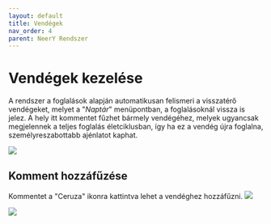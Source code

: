 ```yaml
---
layout: default
title: Vendégek
nav_order: 4
parent: NeerY Rendszer
---
```

# Vendégek kezelése
A rendszer a foglalások alapján automatikusan felismeri a visszatérő vendégeket, melyet a "_Naptár_" menüpontban, a foglalásoknál vissza is jelez. A hely itt kommentet fűzhet bármely vendégéhez, melyek ugyancsak megjelennek a teljes foglalás életciklusban, így ha ez a vendég újra foglalna, személyreszabottabb ajénlatot kaphat.

![](../../assets/images/guests/guests.png)

## Komment hozzáfűzése
Kommentet a "Ceruza" ikonra kattintva lehet a vendéghez hozzáfűzni.
![](../../assets/images/guests/editguest.png)

![](../../assets/images/guests/editedguest.png)